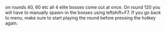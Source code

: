 on rounds 40, 60 etc all 4 elite bosses come out at once. On round 120 you will have to manually spawn-in the bosses using leftshift+F7. If you go back to menu, make sure to start playing the round before pressing the hotkey again.
